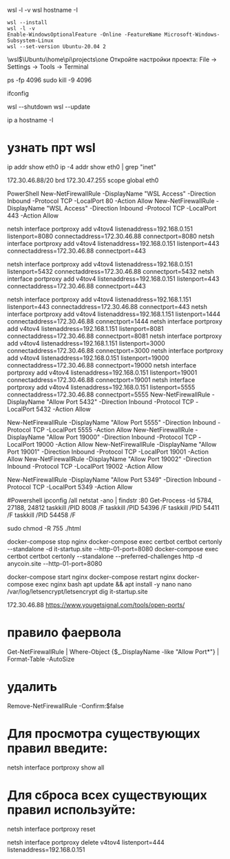 wsl -l -v
wsl hostname -I

```
wsl --install
wsl -l -v
Enable-WindowsOptionalFeature -Online -FeatureName Microsoft-Windows-Subsystem-Linux 
wsl --set-version Ubuntu-20.04 2
```
\\wsl$\Ubuntu\home\pi\projects\one
Откройте настройки проекта: File → Settings → Tools → Terminal

ps -fp 4096
sudo kill -9 4096



ifconfig

wsl --shutdown
wsl --update

ip a
hostname -I

# узнать прт wsl
ip addr show eth0
ip -4 addr show eth0 | grep "inet"

172.30.46.88/20 brd 172.30.47.255 scope global eth0

PowerShell
New-NetFirewallRule -DisplayName "WSL Access" -Direction Inbound -Protocol TCP -LocalPort 80 -Action Allow
New-NetFirewallRule -DisplayName "WSL Access" -Direction Inbound -Protocol TCP -LocalPort 443 -Action Allow

netsh interface portproxy add v4tov4 listenaddress=192.168.0.151 listenport=8080 connectaddress=172.30.46.88 connectport=8080
netsh interface portproxy add v4tov4 listenaddress=192.168.0.151 listenport=443 connectaddress=172.30.46.88 connectport=443

netsh interface portproxy add v4tov4 listenaddress=192.168.0.151 listenport=5432 connectaddress=172.30.46.88 connectport=5432
netsh interface portproxy add v4tov4 listenaddress=192.168.0.151 listenport=443 connectaddress=172.30.46.88 connectport=443

netsh interface portproxy add v4tov4 listenaddress=192.168.1.151 listenport=443 connectaddress=172.30.46.88 connectport=443
netsh interface portproxy add v4tov4 listenaddress=192.168.1.151 listenport=1444 connectaddress=172.30.46.88 connectport=1444
netsh interface portproxy add v4tov4 listenaddress=192.168.1.151 listenport=8081 connectaddress=172.30.46.88 connectport=8081
netsh interface portproxy add v4tov4 listenaddress=192.168.1.151 listenport=3000 connectaddress=172.30.46.88 connectport=3000
netsh interface portproxy add v4tov4 listenaddress=192.168.0.151 listenport=19000 connectaddress=172.30.46.88 connectport=19000
netsh interface portproxy add v4tov4 listenaddress=192.168.0.151 listenport=19001 connectaddress=172.30.46.88 connectport=19001
netsh interface portproxy add v4tov4 listenaddress=192.168.0.151 listenport=5555 connectaddress=172.30.46.88 connectport=5555
New-NetFirewallRule -DisplayName "Allow Port 5432" -Direction Inbound -Protocol TCP -LocalPort 5432 -Action Allow

New-NetFirewallRule -DisplayName "Allow Port 5555" -Direction Inbound -Protocol TCP -LocalPort 5555 -Action Allow
New-NetFirewallRule -DisplayName "Allow Port 19000" -Direction Inbound -Protocol TCP -LocalPort 19000 -Action Allow
New-NetFirewallRule -DisplayName "Allow Port 19001" -Direction Inbound -Protocol TCP -LocalPort 19001 -Action Allow
New-NetFirewallRule -DisplayName "Allow Port 19002" -Direction Inbound -Protocol TCP -LocalPort 19002 -Action Allow

New-NetFirewallRule -DisplayName "Allow Port 5349" -Direction Inbound -Protocol TCP -LocalPort 5349 -Action Allow


#Powershell
ipconfig /all
netstat -ano | findstr :80
Get-Process -Id 5784, 27188, 24812
taskkill /PID 8008 /F
taskkill /PID 54396 /F
taskkill /PID 54411 /F
taskkill /PID 54458 /F

sudo chmod -R 755 ./html


docker-compose stop nginx
docker-compose exec certbot certbot certonly --standalone -d it-startup.site --http-01-port=8080
docker-compose exec certbot certbot certonly --standalone --preferred-challenges http -d anycoin.site --http-01-port=8080

docker-compose start nginx
docker-compose restart nginx
docker-compose exec nginx bash
apt update && apt install -y nano
nano /var/log/letsencrypt/letsencrypt
dig it-startup.site

172.30.46.88
https://www.yougetsignal.com/tools/open-ports/


# правило фаервола
Get-NetFirewallRule | Where-Object {$_.DisplayName -like "Allow Port*"} | Format-Table -AutoSize
# удалить
Remove-NetFirewallRule -Confirm:$false

# Для просмотра существующих правил введите:
netsh interface portproxy show all

# Для сброса всех существующих правил используйте:
netsh interface portproxy reset

netsh interface portproxy delete v4tov4 listenport=444 listenaddress=192.168.0.151


